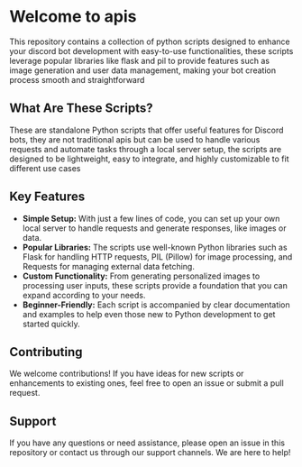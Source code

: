 # Welcome to apis

This repository contains a collection of python scripts designed to enhance your discord bot development with easy-to-use functionalities, these scripts leverage popular libraries like flask and pil to provide features such as image generation and user data management, making your bot creation process smooth and straightforward

## What Are These Scripts?

These are standalone Python scripts that offer useful features for Discord bots, they are not traditional apis but can be used to handle various requests and automate tasks through a local server setup, the scripts are designed to be lightweight, easy to integrate, and highly customizable to fit different use cases

## Key Features

- **Simple Setup:** With just a few lines of code, you can set up your own local server to handle requests and generate responses, like images or data.
- **Popular Libraries:** The scripts use well-known Python libraries such as Flask for handling HTTP requests, PIL (Pillow) for image processing, and Requests for managing external data fetching.
- **Custom Functionality:** From generating personalized images to processing user inputs, these scripts provide a foundation that you can expand according to your needs.
- **Beginner-Friendly:** Each script is accompanied by clear documentation and examples to help even those new to Python development to get started quickly.

## Contributing

We welcome contributions! If you have ideas for new scripts or enhancements to existing ones, feel free to open an issue or submit a pull request.

## Support

If you have any questions or need assistance, please open an issue in this repository or contact us through our support channels. We are here to help!
